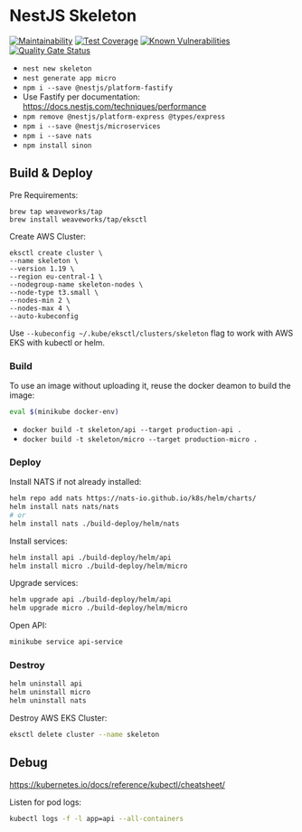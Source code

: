 # NestJS Skeleton

[![Maintainability](https://api.codeclimate.com/v1/badges/501d3320c5b7215676e3/maintainability)](https://codeclimate.com/github/greg-md/node-skeleton/maintainability)
[![Test Coverage](https://api.codeclimate.com/v1/badges/501d3320c5b7215676e3/test_coverage)](https://codeclimate.com/github/greg-md/node-skeleton/test_coverage)
[![Known Vulnerabilities](https://snyk.io/test/github/greg-md/node-skeleton/badge.svg?targetFile=package.json)](https://snyk.io/test/github/greg-md/node-skeleton?targetFile=package.json)
[![Quality Gate Status](https://sonarcloud.io/api/project_badges/measure?project=greg-md_node-skeleton&metric=alert_status)](https://sonarcloud.io/dashboard?id=greg-md_node-skeleton)

- `nest new skeleton`
- `nest generate app micro`
- `npm i --save @nestjs/platform-fastify`
- Use Fastify per documentation: https://docs.nestjs.com/techniques/performance
- `npm remove @nestjs/platform-express @types/express`
- `npm i --save @nestjs/microservices`
- `npm i --save nats`
- `npm install sinon`

## Build & Deploy

Pre Requirements:
```
brew tap weaveworks/tap
brew install weaveworks/tap/eksctl
```

Create AWS Cluster:
```
eksctl create cluster \
--name skeleton \
--version 1.19 \
--region eu-central-1 \
--nodegroup-name skeleton-nodes \
--node-type t3.small \
--nodes-min 2 \
--nodes-max 4 \
--auto-kubeconfig
```

Use `--kubeconfig ~/.kube/eksctl/clusters/skeleton` flag to work with AWS EKS with kubectl or helm.

### Build

To use an image without uploading it, reuse the docker deamon to build the image:
```bash
eval $(minikube docker-env)
```

- `docker build -t skeleton/api --target production-api .`
- `docker build -t skeleton/micro --target production-micro .`

### Deploy

Install NATS if not already installed:
```sh
helm repo add nats https://nats-io.github.io/k8s/helm/charts/
helm install nats nats/nats
# or
helm install nats ./build-deploy/helm/nats
```

Install services:
```sh
helm install api ./build-deploy/helm/api
helm install micro ./build-deploy/helm/micro
```

Upgrade services:
```sh
helm upgrade api ./build-deploy/helm/api
helm upgrade micro ./build-deploy/helm/micro
```

Open API:
```sh
minikube service api-service
```

### Destroy

```sh
helm uninstall api
helm uninstall micro
helm uninstall nats
```

Destroy AWS EKS Cluster:
```sh
eksctl delete cluster --name skeleton
```

## Debug

https://kubernetes.io/docs/reference/kubectl/cheatsheet/

Listen for pod logs:
```bash
kubectl logs -f -l app=api --all-containers
```
